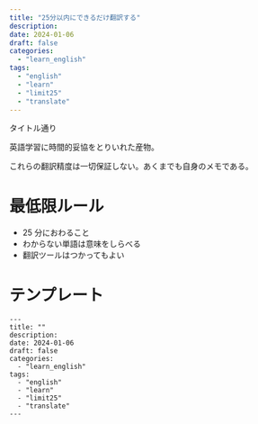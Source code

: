 ```yaml
---
title: "25分以内にできるだけ翻訳する"
description:
date: 2024-01-06
draft: false
categories:
  - "learn_english"
tags:
  - "english"
  - "learn"
  - "limit25"
  - "translate"
---
```


タイトル通り

英語学習に時間的妥協をとりいれた産物。

これらの翻訳精度は一切保証しない。あくまでも自身のメモである。

# 最低限ルール

- 25 分におわること
- わからない単語は意味をしらべる
- 翻訳ツールはつかってもよい

# テンプレート

```
---
title: ""
description:
date: 2024-01-06
draft: false
categories:
  - "learn_english"
tags:
  - "english"
  - "learn"
  - "limit25"
  - "translate"
---
```
